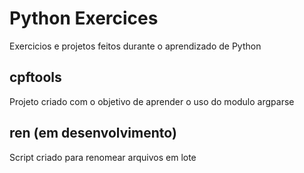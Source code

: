 # Python Exercices
Exercicios e projetos feitos durante o aprendizado de Python
## cpftools
Projeto criado com o objetivo de aprender o uso do modulo argparse
## ren (em desenvolvimento)
Script criado para renomear arquivos em lote
